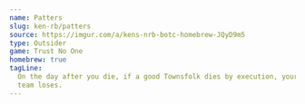 ```yaml
---
name: Patters
slug: ken-rb/patters
source: https://imgur.com/a/kens-nrb-botc-homebrew-JQyD9m5
type: Outsider
game: Trust No One
homebrew: true
tagLine:
  On the day after you die, if a good Townsfolk dies by execution, your
  team loses.
---
```

